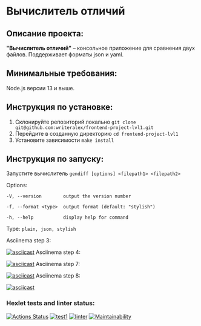 # Вычислитель отличий

## Описание проекта:
**"Вычислитель отличий"** – консольное приложение для сравнения двух файлов. Поддерживает форматы json и yaml.

## Минимальные требования:
Node.js версии 13 и выше.

## Инструкция по установке:
1. Склонируйте репозиторий локально
`git clone git@github.com:writeralex/frontend-project-lvl1.git`
2. Перейдите в созданную директорию
`cd frontend-project-lvl1`
3. Установите зависимости
`make install`

## Инструкция по запуску:
Запустите вычислитель
`gendiff [options] <filepath1> <filepath2>`

Options:

`-V, --version        output the version number`

`-f, --format <type>  output format (default: "stylish")`

`-h, --help           display help for command`

Type:
`plain, json, stylish`

Asciinema step 3:

[![asciicast](https://asciinema.org/a/KvUs8koaaa7aVXYcoFnU0wSTf.svg)](https://asciinema.org/a/KvUs8koaaa7aVXYcoFnU0wSTf)
Asciinema step 4:

[![asciicast](https://asciinema.org/a/RCh5yM776B45SyWqWN5yli5g2.svg)](https://asciinema.org/a/RCh5yM776B45SyWqWN5yli5g2)
Asciinema step 7:

[![asciicast](https://asciinema.org/a/PZAeTrg9sloBtK5qhQLm2yHVL.svg)](https://asciinema.org/a/PZAeTrg9sloBtK5qhQLm2yHVL)
Asciinema step 8:

[![asciicast](https://asciinema.org/a/NwmCyAbgkhTHspxQbmj984Edr.svg)](https://asciinema.org/a/NwmCyAbgkhTHspxQbmj984Edr)

### Hexlet tests and linter status:
[![Actions Status](https://github.com/writeralex/frontend-project-lvl2/workflows/hexlet-check/badge.svg)](https://github.com/writeralex/frontend-project-lvl2/actions)
[![test1](https://github.com/writeralex/frontend-project-lvl2/actions/workflows/test1.yml/badge.svg)](https://github.com/writeralex/frontend-project-lvl2/actions/workflows/test1.yml)
[![linter](https://github.com/writeralex/frontend-project-lvl2/actions/workflows/linter.yml/badge.svg)](https://github.com/writeralex/frontend-project-lvl2/actions/workflows/linter.yml)
[![Maintainability](https://api.codeclimate.com/v1/badges/0928d2e200631abc3b7a/maintainability)](https://codeclimate.com/github/writeralex/frontend-project-lvl2/maintainability)
